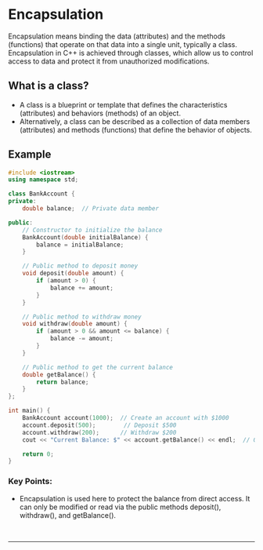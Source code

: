 # Encapsulation
Encapsulation means binding the data (attributes) and the methods (functions) that operate on that data into a single unit, typically a class. Encapsulation in C++ is achieved through classes, which allow us to control access to data and protect it from unauthorized modifications.

## What is a class?
 - A class is a blueprint or template that defines the characteristics (attributes) and behaviors (methods) of an object.
 - Alternatively, a class can be described as a collection of data members (attributes) and methods (functions) that define the behavior of objects.


## Example
```cpp
#include <iostream>
using namespace std;

class BankAccount {
private:
    double balance;  // Private data member

public:
    // Constructor to initialize the balance
    BankAccount(double initialBalance) {
        balance = initialBalance;
    }

    // Public method to deposit money
    void deposit(double amount) {
        if (amount > 0) {
            balance += amount;
        }
    }

    // Public method to withdraw money
    void withdraw(double amount) {
        if (amount > 0 && amount <= balance) {
            balance -= amount;
        }
    }

    // Public method to get the current balance
    double getBalance() {
        return balance;
    }
};

int main() {
    BankAccount account(1000);  // Create an account with $1000
    account.deposit(500);        // Deposit $500
    account.withdraw(200);      // Withdraw $200
    cout << "Current Balance: $" << account.getBalance() << endl;  // Output the balance

    return 0;
}
```

### Key Points:
 - Encapsulation is used here to protect the balance from direct access. It can only be modified or read via the public methods deposit(), withdraw(), and getBalance().
<br>

---